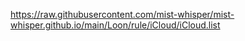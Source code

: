 https://raw.githubusercontent.com/mist-whisper/mist-whisper.github.io/main/Loon/rule/iCloud/iCloud.list
